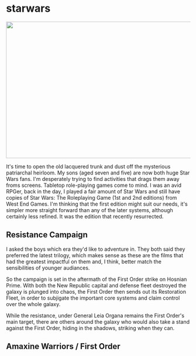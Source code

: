 # starwars



<img src="https://wyamjw.db.files.1drv.com/y4mpryLleunSi3Vb2NLbO59lCrxpQK2k8CMaUp9c-5oK7qKaW68rSItakVgS4cHmYGWeBnB9Uir4l-E4XcXEobuULMyIiDUHsiD7VMKS_dj_t5yKCCq8Bhttc24gwyWTEKAki3_2bQSgWQwitGOCnNFf0vBVEQ2X9A45HhZQB3bqsykmPHylB-QLzK_RAippc4n?width=849&height=372&cropmode=none" width="849" height="372" />

It's time to open the old lacquered trunk and dust off the mysterious patriarchal heirloom. My sons (aged seven and five) are now both huge Star Wars fans. I'm desperately trying to find activities that drags them away froms screens. Tabletop role-playing games come to mind. I was an avid RPGer, back in the day, I played a fair amount of Star Wars and still have copies of Star Wars: The Roleplaying Game (1st and 2nd editions) from West End Games. I'm thinking that the first edition might suit our needs, it's simpler more straight forward than any of the later systems, although certainly less refined. It was the edition that recently resurrected.

## Resistance Campaign

I asked the boys which era they'd like to adventure in. They both said they preferred the latest trilogy, which makes sense as these are the films that had the greatest impactful on them and, I think, better match the sensibilities of younger audiances. 

So the campaign is set in the aftermath of the First Order strike on Hosnian Prime. With both the New Republic capital and defense fleet destroyed the galaxy is plunged into chaos, the First Order then sends out its Restoration Fleet, in order to subjigate the important core systems and claim control over the whole galaxy.

While the resistance, under General Leia Organa remains the First Order's main target, there are others around the galaxy who would also take a stand against the First Order, hiding in the shadows, striking when they can.

## Amaxine Warriors / First Order

